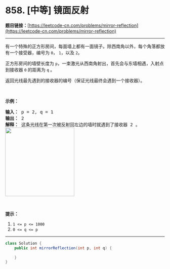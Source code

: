 # 858. [中等] 镜面反射

**题目链接：**[https://leetcode-cn.com/problems/mirror-reflection](https://leetcode-cn.com/problems/mirror-reflection)

---

<div class="content__1Y2H">
 <div class="notranslate">
  <p>有一个特殊的正方形房间，每面墙上都有一面镜子。除西南角以外，每个角落都放有一个接受器，编号为&nbsp;<code>0</code>，&nbsp;<code>1</code>，以及&nbsp;<code>2</code>。</p> 
  <p>正方形房间的墙壁长度为&nbsp;<code>p</code>，一束激光从西南角射出，首先会与东墙相遇，入射点到接收器 <code>0</code> 的距离为 <code>q</code> 。</p> 
  <p>返回光线最先遇到的接收器的编号（保证光线最终会遇到一个接收器）。</p> 
  <p>&nbsp;</p> 
  <p><strong>示例：</strong></p> 
  <pre class="language-text"><strong>输入： </strong>p = 2, q = 1
<strong>输出： </strong>2
<strong>解释： </strong>这条光线在第一次被反射回左边的墙时就遇到了接收器 2 。
<img src="https://ibb.co/mYSFJT" alt=""><img style="height: 217px; width: 218px;" src="/aliyun-lc-upload/uploads/2018/06/22/reflection.png" alt=""></pre> 
  <p>&nbsp;</p> 
  <p><strong>提示：</strong></p> 
  <ol> 
   <li><code>1 &lt;= p &lt;= 1000</code></li> 
   <li><code>0 &lt;= q &lt;= p</code></li> 
  </ol> 
 </div>
</div>

---

```java
class Solution {
    public int mirrorReflection(int p, int q) {
        
    }
}
```